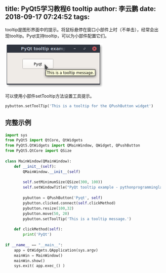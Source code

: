title: PyQt5学习教程6 tooltip
author: 李云鹏
date: 2018-09-17 07:24:52
tags:
---
tooltip是图形界面中的提示。将鼠标悬停在窗口小部件上时（不单击），经常会出现tooltip。Pyqt支持tooltip，可以为小部件配置它们。     

![img](/images/53ef45b96d3c430eb29f6f8320bd2381.png)<!--more-->

可以使用小部件setTooltip方法设置工具提示。

```python
pybutton.setToolTip('This is a tooltip for the QPushButton widget')
```

## 完整示例

```python
import sys
from PyQt5 import QtCore, QtWidgets
from PyQt5.QtWidgets import QMainWindow, QWidget, QPushButton
from PyQt5.QtCore import QSize    

class MainWindow(QMainWindow):
    def __init__(self):
        QMainWindow.__init__(self)

        self.setMinimumSize(QSize(300, 100))    
        self.setWindowTitle("PyQt tooltip example - pythonprogramminglanguage.com") 

        pybutton = QPushButton('Pyqt', self)
        pybutton.clicked.connect(self.clickMethod)
        pybutton.resize(100,32)
        pybutton.move(50, 20)        
        pybutton.setToolTip('This is a tooltip message.')  

    def clickMethod(self):
        print('PyQt')

if __name__ == "__main__":
    app = QtWidgets.QApplication(sys.argv)
    mainWin = MainWindow()
    mainWin.show()
    sys.exit( app.exec_() )
```
              